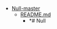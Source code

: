 - <a href = "E:\Node_projects\Node_Way\ArchivTSH_2\ArhivTimur_2\Null-master\cat.Null-master\dir.Null-master.md">Null-master</a>
    - <a href = "E:\Node_projects\Node_Way\ArchivTSH_2\ArhivTimur_2\Null-master\README.md">README.md</a>
        - *# Null
